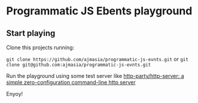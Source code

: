 # Programmatic JS Ebents playground

## Start playing

Clone this projects running:

`git clone https://github.com/ajmasia/programmatic-js-evnts.git` 
or 
`git clone git@github.com:ajmasia/programmatic-js-evnts.git`

Run the playground using some test server like [http-party/http-server: a simple zero-configuration command-line http server](https://github.com/http-party/http-server#readme)

Enyoy!


